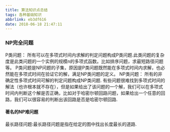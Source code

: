 ```yaml
---
title: 算法知识点总结
tags: 各种基础知识
abbrlink: eb3df616
date: 2018-06-18 21:47:11
---
```


<h3>NP完全问题</h3>
  P类问题：
  所有可以在多项式时间内求解的判定问题构成P类问题.此类问题的复杂度是此类问题的一个实例的规模n的多项式函数。比如排序问题，求最短路径问题等。
  P类问题是NP问题的子集，原因是P类问题既然能在多项式时间内求解，也必然能在多项式时间在验证它的解，满足NP类问题的定义。
  NP类问题：
  所有的非确定性多项式时间可解的判定问题构成NP类问题.
  有些问题很难找到多项式时间的解法（也许根本就不存在），但是如果给出了该问题的一个解，我们可以在多项式时间内判断这个解是否正确，比如对于哈密尔顿回路问题，如果给出一个任意的回路，我们可以很容易的判断出该回路是否是哈密尔顿回路.

<h4>著名的NP难问题</h4>
  最长路径问题:最长路径问题是指在给定的图中找出长度最长的道路.